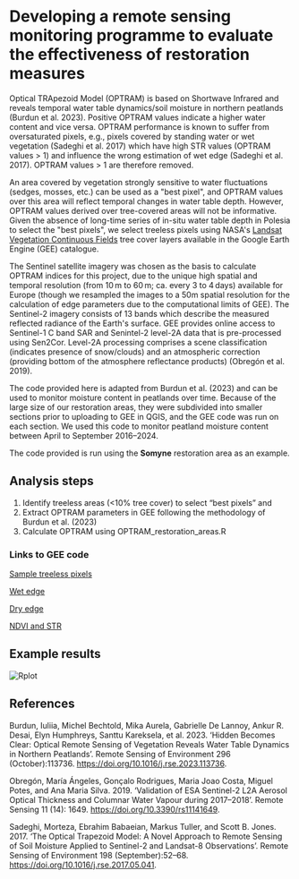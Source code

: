 # Developing a remote sensing monitoring programme to evaluate the effectiveness of restoration measures

Optical TRApezoid Model (OPTRAM) is based on Shortwave Infrared and reveals temporal water table dynamics/soil moisture in northern peatlands (Burdun et al. 2023). Positive OPTRAM values indicate a higher water content and vice versa. OPTRAM performance is known to suffer from oversaturated pixels, e.g., pixels covered by standing water or wet vegetation (Sadeghi et al. 2017) which have high STR values (OPTRAM values > 1) and influence the wrong estimation of wet edge (Sadeghi et al. 2017). OPTRAM values > 1 are therefore removed. 

An area covered by vegetation strongly sensitive to water fluctuations (sedges, mosses, etc.) can be used as a "best pixel", and OPTRAM values over this area will reflect temporal changes in water table depth. However, OPTRAM values derived over tree-covered areas will not be informative. Given the absence of long-time series of in-situ water table depth in Polesia to select the "best pixels", we select treeless pixels using NASA's [Landsat Vegetation Continuous Fields](https://developers.google.com/earth-engine/datasets/catalog/NASA_MEASURES_GFCC_TC_v3) tree cover layers available in the Google Earth Engine (GEE) catalogue. 

The Sentinel satellite imagery was chosen as the basis to calculate OPTRAM indices for this project, due to the unique high spatial and temporal resolution (from 10 m to 60 m; ca. every 3 to 4 days) available for Europe (though we resampled the images to a 50m spatial resolution for the calculation of edge parameters due to the computational limits of GEE). The Sentinel-2 imagery consists of 13 bands which describe the measured reflected radiance of the Earth's surface. GEE provides online access to Sentinel-1 C band SAR and Senintel-2 level-2A data that is pre-processed using Sen2Cor. Level-2A processing comprises a scene classification (indicates presence of snow/clouds) and an atmospheric correction (providing bottom of the atmosphere reflectance products) (Obregón et al. 2019). 

The code provided here is adapted from Burdun et al. (2023) and can be used to monitor moisture content in peatlands over time. Because of the large size of our restoration areas, they were subdivided into smaller sections prior to uploading to GEE in QGIS, and the GEE code was run on each section. We used this code to monitor peatland moisture content between April to September 2016–2024. 

The code provided is run using the **Somyne** restoration area as an example. 

## Analysis steps

1. Identify treeless areas (<10% tree cover) to select “best pixels” and 
3. Extract OPTRAM parameters in GEE following the methodology of Burdun et al. (2023)
4. Calculate OPTRAM using OPTRAM_restoration_areas.R

### Links to GEE code

[Sample treeless pixels](https://code.earthengine.google.com/132f68ace03b4b6d163a193e4c95791c)

[Wet edge](https://code.earthengine.google.com/0c952362100e2e9bff8e2ed95c6a02cf)

[Dry edge](https://code.earthengine.google.com/79a97eb07212131873a7f76097510a9d)

[NDVI and STR](https://code.earthengine.google.com/c5b461cefadd47f0782fdb3117c9a48c)

## Example results 
![Rplot](https://github.com/user-attachments/assets/a942ca3e-cf98-4e40-8bd6-182a447076dc)

## References

Burdun, Iuliia, Michel Bechtold, Mika Aurela, Gabrielle De Lannoy, Ankur R. Desai, Elyn Humphreys, Santtu Kareksela, et al. 2023. ‘Hidden Becomes Clear: Optical Remote Sensing of Vegetation Reveals Water Table Dynamics in Northern Peatlands’. Remote Sensing of Environment 296 (October):113736. https://doi.org/10.1016/j.rse.2023.113736.

Obregón, María Ángeles, Gonçalo Rodrigues, Maria Joao Costa, Miguel Potes, and Ana Maria Silva. 2019. ‘Validation of ESA Sentinel-2 L2A Aerosol Optical Thickness and Columnar Water Vapour during 2017–2018’. Remote Sensing 11 (14): 1649. https://doi.org/10.3390/rs11141649.

Sadeghi, Morteza, Ebrahim Babaeian, Markus Tuller, and Scott B. Jones. 2017. ‘The Optical Trapezoid Model: A Novel Approach to Remote Sensing of Soil Moisture Applied to Sentinel-2 and Landsat-8 Observations’. Remote Sensing of Environment 198 (September):52–68.          https://doi.org/10.1016/j.rse.2017.05.041.
